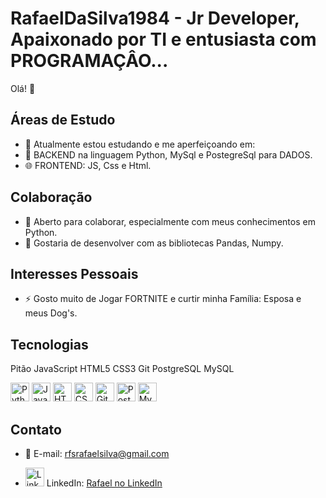 # RafaelDaSilva1984 - Jr Developer,  Apaixonado por TI e entusiasta com PROGRAMAÇÂO...

Olá! 👋 

## Áreas de Estudo
- 🔭 Atualmente estou estudando e me aperfeiçoando em: 
- 🌱 BACKEND na linguagem Python, MySql e PostegreSql para DADOS.
- 🌐 FRONTEND: JS, Css e Html.

## Colaboração
- 👯 Aberto para colaborar, especialmente com meus conhecimentos em Python.
- 🤔 Gostaria de desenvolver com as bibliotecas Pandas, Numpy.

## Interesses Pessoais
- ⚡ Gosto muito de Jogar FORTNITE e curtir minha Família: Esposa e meus Dog's.

## Tecnologias
Pitão JavaScript HTML5 CSS3 Git PostgreSQL MySQL
<p align="left">
  <img src="https://cdn.jsdelivr.net/npm/devicon@2.10.0/icons/python/python-original.svg" alt="Python" width="30" height="30"/>
  <img src="https://cdn.jsdelivr.net/npm/devicon@2.10.0/icons/javascript/javascript-original.svg" alt="JavaScript" width="30" height="30"/>
  <img src="https://cdn.jsdelivr.net/npm/devicon@2.10.0/icons/html5/html5-original.svg" alt="HTML5" width="30" height="30">
  <img src="https://cdn.jsdelivr.net/npm/devicon@2.10.0/icons/css3/css3-original.svg" alt="CSS3" width="30" height="30">
  <img src="https://cdn.jsdelivr.net/npm/devicon@2.10.0/icons/git/git-original.svg" alt="Git" width="30" height="30">
  <img src="https://cdn.jsdelivr.net/npm/devicon@2.10.0/icons/postgresql/postgresql-original.svg" alt="PostgreSQL" width="30" height="30">
  <img src="https://cdn.jsdelivr.net/npm/devicon@2.10.0/icons/mysql/mysql-original.svg" alt="MySQL" width="30" height="30">
</p>

## Contato

- 📧 E-mail: [rfsrafaelsilva@gmail.com](https://mail.google.com/mail/u/0/#inbox)

- <img src="https://cdn1.iconfinder.com/data/icons/logotypes/32/circle-linkedin-512.png" alt="LinkedIn" width="30" height="30"/> LinkedIn: [Rafael no LinkedIn](https://www.linkedin.com/in/rafael-d-62a7a81a6/) <br>
  

  


          





          
          
